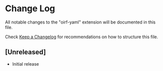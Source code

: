 # Change Log

All notable changes to the "oirf-yaml" extension will be documented in this file.

Check [Keep a Changelog](http://keepachangelog.com/) for recommendations on how to structure this file.

## [Unreleased]

- Initial release